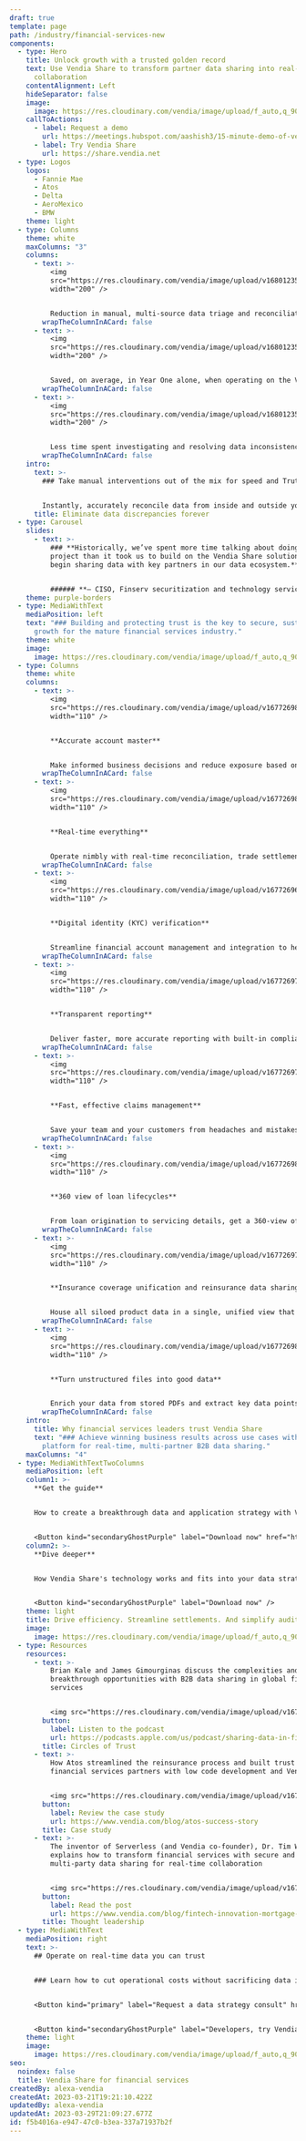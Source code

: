 ```yaml
---
draft: true
template: page
path: /industry/financial-services-new
components:
  - type: Hero
    title: Unlock growth with a trusted golden record
    text: Use Vendia Share to transform partner data sharing into real-time data
      collaboration
    contentAlignment: Left
    hideSeparator: false
    image:
      image: https://res.cloudinary.com/vendia/image/upload/f_auto,q_90/v1674599388/Website/Iso/Smart_contract_umed2h.png
    callToActions:
      - label: Request a demo
        url: https://meetings.hubspot.com/aashish3/15-minute-demo-of-vendia-share
      - label: Try Vendia Share
        url: https://share.vendia.net
  - type: Logos
    logos:
      - Fannie Mae
      - Atos
      - Delta
      - AeroMexico
      - BMW
    theme: light
  - type: Columns
    theme: white
    maxColumns: "3"
    columns:
      - text: >-
          <img
          src="https://res.cloudinary.com/vendia/image/upload/v1680123534/Website/Misc%20website%20images/Visualizations/8_lcdny1.png"  class="image-float-left"
          width="200" />


          Reduction in manual, multi-source data triage and reconciliation costs thanks to Vendia Share
        wrapTheColumnInACard: false
      - text: >-
          <img
          src="https://res.cloudinary.com/vendia/image/upload/v1680123534/Website/Misc%20website%20images/Visualizations/6_h9b8ki.png"  class="image-float-left"
          width="200" />


          Saved, on average, in Year One alone, when operating on the Vendia Share platform
        wrapTheColumnInACard: false
      - text: >-
          <img
          src="https://res.cloudinary.com/vendia/image/upload/v1680123534/Website/Misc%20website%20images/Visualizations/5_ihlgst.png"  class="image-float-left"
          width="200" />


          Less time spent investigating and resolving data inconsistencies with Vendia Share
        wrapTheColumnInACard: false
    intro:
      text: >-
        ### Take manual interventions out of the mix for speed and Truth


        Instantly, accurately reconcile data from inside and outside your four walls — no matter how many (or messy) your partner systems, clouds, companies, or inputs.
      title: Eliminate data discrepancies forever
  - type: Carousel
    slides:
      - text: >-
          ### **Historically, we’ve spent more time talking about doing a
          project than it took us to build on the Vendia Share solution and
          begin sharing data with key partners in our data ecosystem.** 


          ###### **– CISO, Finserv securitization and technology services**
    theme: purple-borders
  - type: MediaWithText
    mediaPosition: left
    text: "### Building and protecting trust is the key to secure, sustainable
      growth for the mature financial services industry."
    theme: white
    image:
      image: https://res.cloudinary.com/vendia/image/upload/f_auto,q_90/v1677255878/Website/Iso/Group_7_yuxbqx.png
  - type: Columns
    theme: white
    columns:
      - text: >-
          <img
          src="https://res.cloudinary.com/vendia/image/upload/v1677269814/Website/Icons/Blue%20icons/Media_111_mtm4e3.svg"  class="image-float-left"
          width="110" />


          **Accurate account master**


          Make informed business decisions and reduce exposure based on a  secure, compliant, golden record you and all your data sharing partners can collaborate on — and trust.
        wrapTheColumnInACard: false
      - text: >-
          <img
          src="https://res.cloudinary.com/vendia/image/upload/v1677269803/Website/Icons/Blue%20icons/Marketing_45_p25wab.svg"  class="image-float-left"
          width="110" />


          **Real-time everything** 


          Operate nimbly with real-time reconciliation, trade settlement, and payment processing to better manage resources, respond to risks, and serve opportunities with confidence.
        wrapTheColumnInACard: false
      - text: >-
          <img
          src="https://res.cloudinary.com/vendia/image/upload/v1677269664/Website/Icons/Blue%20icons/Security_27_lj6tk3.svg"  class="image-float-left"
          width="110" />


          **Digital identity (KYC) verification**


          Streamline financial account management and integration to help reduce exposure to fraud and money laundering through verified digital identity features.
        wrapTheColumnInACard: false
      - text: >-
          <img
          src="https://res.cloudinary.com/vendia/image/upload/v1677269789/Website/Icons/Blue%20icons/GDPR_12_bszobc.svg"  class="image-float-left"
          width="110" />


          **Transparent reporting**


          Deliver faster, more accurate reporting with built-in compliance processes that draw on immutable data records and deliver Truth as a service to regulators and auditors.
        wrapTheColumnInACard: false
      - text: >-
          <img
          src="https://res.cloudinary.com/vendia/image/upload/v1677269723/Website/Icons/Blue%20icons/Analytics_89_sdhcrh.svg"  class="image-float-left"
          width="110" />


          **Fast, effective claims management**


          Save your team and your customers from headaches and mistakes by streamlining cross-insurer claims investigation. Also eliminate data duplication and reduce disputes.
        wrapTheColumnInACard: false
      - text: >-
          <img
          src="https://res.cloudinary.com/vendia/image/upload/v1677269835/Website/Icons/Blue%20icons/People_102_rhu0t6.svg"  class="image-float-left"
          width="110" />


          **360 view of loan lifecycles**


          From loan origination to servicing details, get a 360-view of your customer data so you can manage risk and offer new financial products appropriately.
        wrapTheColumnInACard: false
      - text: >-
          <img
          src="https://res.cloudinary.com/vendia/image/upload/v1677269752/Website/Icons/Blue%20icons/Cloud_122_jjpcpn.svg"  class="image-float-left"
          width="110" />


          **Insurance coverage unification and reinsurance data sharing**


          House all siloed product data in a single, unified view that streamlines insurance sales and improves customer experience.
        wrapTheColumnInACard: false
      - text: >-
          <img
          src="https://res.cloudinary.com/vendia/image/upload/v1677269871/Website/Icons/Blue%20icons/Tech_118_y1apb9.svg"  class="image-float-left"
          width="110" />


          **Turn unstructured files into good data**


          Enrich your data from stored PDFs and extract key data points using machine learning (ML) from pre-digital and ad hoc documentation.
        wrapTheColumnInACard: false
    intro:
      title: Why financial services leaders trust Vendia Share
      text: "### Achieve winning business results across use cases with our SaaS
        platform for real-time, multi-partner B2B data sharing."
    maxColumns: "4"
  - type: MediaWithTextTwoColumns
    mediaPosition: left
    column1: >-
      **Get the guide**


      How to create a breakthrough data and application strategy with Vendia's distributed ledger technology


      <Button kind="secondaryGhostPurple" label="Download now" href="https://www.vendia.com/resources/blockchain-in-modern-financial-services-2022" />
    column2: >-
      **Dive deeper**


      How Vendia Share's technology works and fits into your data strategy and tech stack


      <Button kind="secondaryGhostPurple" label="Download now" />
    theme: light
    title: Drive efficiency. Streamline settlements. And simplify audits.
    image:
      image: https://res.cloudinary.com/vendia/image/upload/f_auto,q_90/v1674599179/Website/Iso/File_sharing_pgpw0j.png
  - type: Resources
    resources:
      - text: >-
          Brian Kale and James Gimourginas discuss the complexities and
          breakthrough opportunities with B2B data sharing in global financial
          services


          <img src="https://res.cloudinary.com/vendia/image/upload/v1679590279/Circles%20of%20Trust/Union-2_pqfnqo.png"  class="image-float-left" width="100" />
        button:
          label: Listen to the podcast
          url: https://podcasts.apple.com/us/podcast/sharing-data-in-financial-services-how-the-leading/id1645908970?i=1000589939015
        title: Circles of Trust
      - text: >-
          How Atos streamlined the reinsurance process and built trust among
          financial services partners with low code development and Vendia's DLT


          <img src="https://res.cloudinary.com/vendia/image/upload/v1679590964/Website/Misc%20website%20images/atos-logo-white-2022_uf8ecy.svg"  class="image-float-left" height="100" />
        button:
          label: Review the case study
          url: https://www.vendia.com/blog/atos-success-story
        title: Case study
      - text: >-
          The inventor of Serverless (and Vendia co-founder), Dr. Tim Wagner,
          explains how to transform financial services with secure and compliant
          multi-party data sharing for real-time collaboration


          <img src="https://res.cloudinary.com/vendia/image/upload/v1678816231/Website/Iso/Group_2_f8kpko.png"  class="image-float-left" width="110" />
        button:
          label: Read the post
          url: https://www.vendia.com/blog/fintech-innovation-mortgage-servicing
        title: Thought leadership
  - type: MediaWithText
    mediaPosition: right
    text: >-
      ## Operate on real-time data you can trust


      ### Learn how to cut operational costs without sacrificing data integrity using Vendia Share.


      <Button kind="primary" label="Request a data strategy consult" href="https://meetings.hubspot.com/aashish3/contact-sales" />


      <Button kind="secondaryGhostPurple" label="Developers, try Vendia Share" href="https://share.vendia.net/" />
    theme: light
    image:
      image: https://res.cloudinary.com/vendia/image/upload/f_auto,q_90/v1677268224/Website/Iso/VendiaShare_iso_lnmpta.svg
seo:
  noindex: false
  title: Vendia Share for financial services
createdBy: alexa-vendia
createdAt: 2023-03-21T19:21:10.422Z
updatedBy: alexa-vendia
updatedAt: 2023-03-29T21:09:27.677Z
id: f5b4016a-e947-47c0-b3ea-337a71937b2f
---
```

